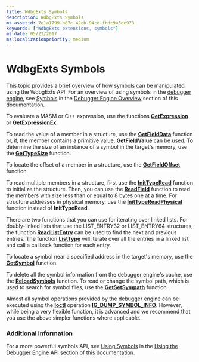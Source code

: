 ```yaml
---
title: WdbgExts Symbols
description: WdbgExts Symbols
ms.assetid: 7e1a1799-b87c-42cb-94ce-fbdc9a5ec973
keywords: ["WdbgExts extensions, symbols"]
ms.date: 05/23/2017
ms.localizationpriority: medium
---
```


# WdbgExts Symbols


This topic provides a brief overview of how symbols can be manipulated using the WdbgExts API. For an overview of using symbols in the [debugger engine](introduction.md#debugger-engine), see [Symbols](symbols.md) in the [Debugger Engine Overview](debugger-engine-overview.md) section of this documentation.

To evaluate a MASM or C++ expression, use the functions [**GetExpression**](https://docs.microsoft.com/windows-hardware/drivers/ddi/wdbgexts/nc-wdbgexts-pwindbg_get_expression) or [**GetExpressionEx**](https://docs.microsoft.com/windows-hardware/drivers/ddi/wdbgexts/nf-wdbgexts-getexpressionex).

To read the value of a member in a structure, use the [**GetFieldData**](https://docs.microsoft.com/windows-hardware/drivers/ddi/wdbgexts/nf-wdbgexts-getfielddata) function or, if, the member contains a primitive value, [**GetFieldValue**](https://docs.microsoft.com/windows-hardware/drivers/ddi/wdbgexts/nf-wdbgexts-getfieldvalue) can be used. To determine the size of an instance of a symbol in the target's memory, use the [**GetTypeSize**](https://docs.microsoft.com/windows-hardware/drivers/ddi/wdbgexts/nf-wdbgexts-gettypesize) function.

To locate the offset of a member in a structure, use the [**GetFieldOffset**](https://docs.microsoft.com/windows-hardware/drivers/ddi/dbgeng/nf-dbgeng-idebugsymbols-getfieldoffset) function.

To read multiple members in a structure, first use the [**InitTypeRead**](https://docs.microsoft.com/previous-versions/ff550953(v=vs.85)) function to initialize the structure. Then, you can use the [**ReadField**](https://docs.microsoft.com/previous-versions/ff553539(v=vs.85)) function to read the members with size less than or equal to 8 bytes one at a time. For structure addresses in physical memory, use the [**InitTypeReadPhysical**](https://docs.microsoft.com/previous-versions/ff550957(v=vs.85)) function instead of **InitTypeRead**.

There are two functions that you can use for iterating over linked lists. For doubly-linked lists that use the LIST\_ENTRY32 or LIST\_ENTRY64 structures, the function [**ReadListEntry**](https://docs.microsoft.com/windows-hardware/drivers/ddi/wdbgexts/nf-wdbgexts-readlistentry) can be used to find the next and previous entries. The function [**ListType**](https://docs.microsoft.com/windows-hardware/drivers/ddi/wdbgexts/nf-wdbgexts-listtype) will iterate over all the entries in a linked list and call a callback function for each entry.

To locate a symbol near a specified address in the target's memory, use the [**GetSymbol**](https://docs.microsoft.com/windows-hardware/drivers/ddi/wdbgexts/nc-wdbgexts-pwindbg_get_symbol) function.

To delete all the symbol information from the debugger engine's cache, use the [**ReloadSymbols**](https://docs.microsoft.com/windows-hardware/drivers/ddi/wdbgexts/nf-wdbgexts-reloadsymbols) function. To read or change the symbol path, which is used to search for symbol files, use the [**GetSetSympath**](https://docs.microsoft.com/windows-hardware/drivers/ddi/wdbgexts/nf-wdbgexts-getsetsympath) function.

Almost all symbol operations provided by the debugger engine can be executed using the [**Ioctl**](https://docs.microsoft.com/windows-hardware/drivers/ddi/wdbgexts/nc-wdbgexts-pwindbg_ioctl_routine) operation [**IG\_DUMP\_SYMBOL\_INFO**](https://docs.microsoft.com/windows-hardware/drivers/ddi/wdbgexts/ns-wdbgexts-_sym_dump_param). However, while being a very flexible function, it is advanced and we recommend that you use the above simpler functions where applicable.

### <span id="additional_information"></span><span id="ADDITIONAL_INFORMATION"></span>Additional Information

For a more powerful symbols API, see [Using Symbols](using-symbols.md) in the [Using the Debugger Engine API](using-the-debugger-engine-api.md) section of this documentation.

 

 





